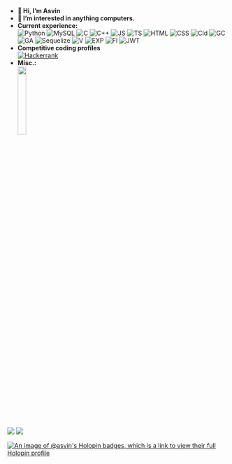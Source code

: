 - **👋 Hi, I’m Asvin**
- **👀 I’m interested in anything computers.**
- **Current experience:** <br />![Python](https://img.shields.io/badge/python-3670A0?style=for-the-badge&logo=python&logoColor=ffdd54) ![MySQL](https://img.shields.io/badge/MySQL-005C84?style=for-the-badge&logo=mysql&logoColor=white) ![C](https://img.shields.io/badge/c-%2300599C.svg?style=for-the-badge&logo=c&logoColor=white) ![C++](https://img.shields.io/badge/c++-%2300599C.svg?style=for-the-badge&logo=c%2B%2B&logoColor=white)
![JS](https://img.shields.io/badge/JavaScript-F7DF1E?style=for-the-badge&logo=JavaScript&logoColor=black) ![TS](https://img.shields.io/badge/TypeScript-007ACC?style=for-the-badge&logo=typescript&logoColor=white) ![HTML](https://img.shields.io/badge/HTML-239120?style=for-the-badge&logo=html5&logoColor=white) ![CSS](https://img.shields.io/badge/CSS-239120?&style=for-the-badge&logo=css3&logoColor=white) ![Cld](https://img.shields.io/badge/Cloudflare-F38020?style=for-the-badge&logo=Cloudflare&logoColor=white) ![GC](https://img.shields.io/badge/Google_Cloud-4285F4?style=for-the-badge&logo=google-cloud&logoColor=white) ![GA](https://img.shields.io/badge/GitHub_Actions-2088FF?style=for-the-badge&logo=github-actions&logoColor=white) ![Sequelize](https://img.shields.io/badge/Sequelize-52B0E7?style=for-the-badge&logo=Sequelize&logoColor=white) ![V](https://img.shields.io/badge/Vercel-000000?style=for-the-badge&logo=vercel&logoColor=white) ![EXP](https://img.shields.io/badge/Express%20js-000000?style=for-the-badge&logo=express&logoColor=white) ![Fl](https://img.shields.io/badge/Flask-000000?style=for-the-badge&logo=flask&logoColor=white) ![JWT](https://img.shields.io/badge/JWT-000000?style=for-the-badge&logo=JSON%20web%20tokens&logoColor=white)
- **Competitive coding profiles**<br/><a href="https://www.hackerrank.com/asvinnahar">![Hackerrank](https://img.shields.io/badge/-Hackerrank-2EC866?style=for-the-badge&logo=HackerRank&logoColor=white)</a>
- **Misc.:** <br/>
<a href="https://www.credly.com/badges/43dfb3e2-cbdb-4877-8625-672bbf9416ad/public_url"><img width=20% height=20% src="https://images.credly.com/images/d62dcf8f-1ad4-42d4-9a07-1c59e2d5d9e9/image.png"/></a>
<br/>
<p float="left">
<img src="https://github-readme-stats.vercel.app/api?username=Asvin1&show_icons=true&hide_rank=true&hide_border=true&theme=gruvbox"/> 
<img src="http://github-profile-summary-cards.vercel.app/api/cards/most-commit-language?username=Asvin1&theme=gruvbox"/>
  </p>
  
  [![An image of @asvin's Holopin badges, which is a link to view their full Holopin profile](https://holopin.me/asvin)](https://holopin.io/@asvin)
<!---
Asvin1/Asvin1 is a ✨ special ✨ repository because its `README.md` (this file) appears on your GitHub profile.
You can click the Preview link to take a look at your changes.
--->
